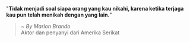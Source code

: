 "**Tidak menjadi soal siapa orang yang kau nikahi, karena ketika terjaga kau pun telah menikah dengan yang lain.**"

> ~ _By Marlon Brando_  
Aktor dan penyanyi dari Amerika Serikat
